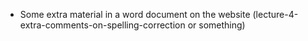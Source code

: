 - Some extra material in a word document on the website (lecture-4-extra-comments-on-spelling-correction or something)

